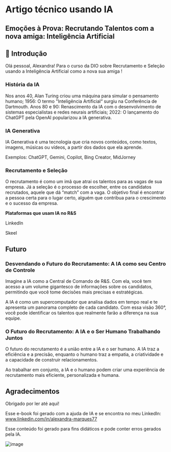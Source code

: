 # Artigo técnico usando IA

## Emoções à Prova: Recrutando Talentos com a nova amiga: Inteligência Artificial

## 🚀 Introdução

Olá pessoal, Alexandra! Para o curso da DIO sobre Recrutamento e Seleção usando a Inteligência Artificial como a nova sua amiga !

### História da IA
Nos anos 40, Alan Turing criou uma máquina para simular o pensamento humano;
1956: O termo "Inteligência Artificial“ surgiu na Conferência de Dartmouth.
Anos 80 e 90: Renascimento da IA com o desenvolvimento de sistemas especialistas e redes neurais artificiais;
2022: O lançamento do ChatGPT pela OpenAI popularizou a IA generativa.

### IA Generativa
IA Generativa é uma tecnologia que cria novos conteúdos, como textos, imagens, músicas ou vídeos, a partir dos dados que ela aprende.

Exemplos: ChatGPT, Gemini, Copilot, Bing Creator, MidJorney

### Recrutamento e Seleção

O recrutamento é como um imã que atrai os talentos para as vagas de sua empresa. 
Já a seleção é o processo de escolher, entre os candidatos recrutados, aquele que dá “match” com a vaga. 
O objetivo final é encontrar a pessoa certa para o lugar certo, alguém que contribua para o crescimento e o sucesso da empresa.

**Plataformas que usam IA no R&S**

LinkedIn

Skeel

## Futuro

### Desvendando o Futuro do Recrutamento: A IA como seu Centro de Controle

Imagine a IA como a Central de Comando de R&S. Com ela, você tem acesso a um volume gigantesco de informações sobre os candidatos, permitindo que você tome decisões mais precisas e estratégicas. 

A IA é como um supercomputador que analisa dados em tempo real e te apresenta um panorama completo de cada candidato. Com essa visão 360°, você pode identificar os talentos que realmente farão a diferença na sua equipe.

### O Futuro do Recrutamento: A IA e o Ser Humano Trabalhando Juntos
O futuro do recrutamento é a união entre a IA e o ser humano. A IA traz a eficiência e a precisão, enquanto o humano traz a empatia, a criatividade e a capacidade de construir relacionamentos. 

Ao trabalhar em conjunto, a IA e o humano podem criar uma experiência de recrutamento mais eficiente, personalizada e humana.

## Agradecimentos
Obrigado por ler até aqui!

Esse e-book foi gerado com a ajuda de IA e se encontra no meu LinkedIn: www.linkedin.com/in/alexandra-marques77

Esse conteúdo foi gerado para fins didáticos e pode conter erros gerados pela IA.


![image](https://github.com/user-attachments/assets/740b0d55-ecb8-4113-a1ef-ba02926308f4)




